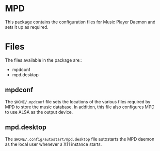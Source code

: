 MPD
===

This package contains the configuration files for Music Player Daemon and sets
it up as required.

Files
=====

The files available in the package are::
  * mpdconf
  * mpd.desktop

mpdconf
-------

The `$HOME/.mpdconf` file sets the locations of the various files required by
MPD to store the music database. In addition, this file also configures MPD to
use ALSA as the output device.

mpd.desktop
-----------

The `$HOME/.config/autostart/mpd.desktop` file autostarts the MPD daemon as the
local user whenever a X11 instance starts.
